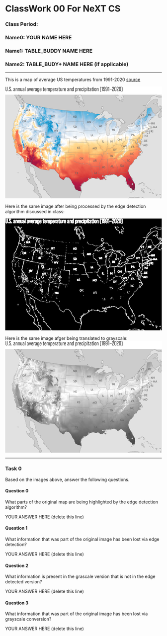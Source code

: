 # ClassWork 00 For NeXT CS
### Class Period:
### Name0: YOUR NAME HERE
### Name1: TABLE_BUDDY NAME HERE
### Name2: TABLE_BUDY+ NAME HERE (if applicable)
---

This is a map of average US temperatures from 1991-2020 [source](https://www.climate.gov/sites/default/files/2021-10/Normals_TotalPrecipAvgTemp_Annual_1991-2020_continuous_1400x2193.png)

![temp_map](Detect/data/us-temps.png)

Here is the same image after being processed by the edge detection algorithm discussed in class:

![temp_map_edge](Detect/data/us-temps-edge.png)

Here is the same image afger being translated to grayscale:
![temp_map_gray](Detect/data/us-temps-gray.png)

---

### Task 0

Based on the images above, answer the following questions.

#### Question 0
What parts of the original map are being highlighted by the edge detection algorithm?

YOUR ANSWER HERE (delete this line)

#### Question 1
What information that was part of the original image has been lost via edge detection?

YOUR ANSWER HERE (delete this line)

#### Question 2
What information is present in the grascale version that is not in the edge detected version?

YOUR ANSWER HERE (delete this line)

#### Question 3
What information that was part of the original image has been lost via grayscale conversion?

YOUR ANSWER HERE (delete this line)
